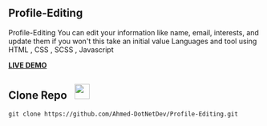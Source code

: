 ## Profile-Editing
Profile-Editing You can edit your information like name, email, interests, and update them if you won't this take an initial value  Languages and tool using HTML , CSS , SCSS , Javascript

**[LIVE DEMO](https://ahmed-dotnetdev.github.io/Profile-Editing/)**

## Clone Repo   &nbsp; <img src="https://img.freepik.com/free-icon/arrow-representing-download_318-481.jpg?w=740&t=st=1687601530~exp=1687602130~hmac=2290e674ad8b3cd7ba95b2b62adae2252f300c50fed5e1156fb79c08309ab2c9" width="30px">
```
git clone https://github.com/Ahmed-DotNetDev/Profile-Editing.git
```
